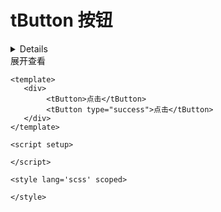 # tButton 按钮

<demo></demo>

<details></details>
<summary>展开查看</summary>

```vue
<template>
   <div>
        <tButton>点击</tButton>
        <tButton type="success">点击</tButton>
   </div>
</template>

<script setup>

</script>

<style lang='scss' scoped>

</style>
```
</details>

<script setup>
    import demo from '../components/demo.vue'
</script>